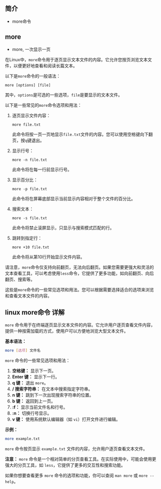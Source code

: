 ## 简介

+ more命令

## more

+ more, 一次显示一页

在Linux中，`more`命令用于逐页显示文本文件的内容。它允许您按页浏览文本文件，以便更好地查看和阅读长篇文本。

以下是`more`命令的一般语法：

```
more [options] [file]
```

其中，`options`是可选的一些选项，`file`是要显示的文本文件。

以下是一些常见的`more`命令选项和用法：

1. 逐页显示文件内容：
   ```
   more file.txt
   ```

   此命令将按一页一页地显示`file.txt`文件的内容。您可以使用空格键向下翻页，按`q`键退出。

2. 显示行号：
   ```
   more -n file.txt
   ```

   此命令将在每一行前显示行号。

3. 显示百分比：
   ```
   more -p file.txt
   ```

   此命令将在屏幕底部显示当前显示内容相对于整个文件的百分比。

4. 搜索文本：
   ```
   more -s file.txt
   ```

   此命令将禁止滚屏显示，只显示与搜索模式匹配的行。

5. 跳转到指定行：
   ```
   more +10 file.txt
   ```

   此命令将从第10行开始显示文件内容。

请注意，`more`命令仅支持向前翻页，无法向后翻页。如果您需要更强大和灵活的文本查看工具，可以考虑使用`less`命令，它提供了更多功能，如向前翻页、向后翻页、搜索等。

这些是`more`命令的一些常见选项和用法。您可以根据需要选择适合的选项来浏览和查看文本文件的内容。


## linux more命令 详解

`more` 命令用于在终端逐页显示文本文件的内容。它允许用户逐页查看文件内容，提供一种按需加载的方式，使用户可以方便地浏览大型文本文件。

**基本语法：**
```bash
more [选项] 文件名
```

`more` 命令的一些常见选项和用法：

1. **空格键：** 显示下一页。
2. **Enter 键：** 显示下一行。
3. **q 键：** 退出 `more`。
4. **/ 搜索字符串：** 在文本中搜索指定字符串。
5. **n 键：** 跳到下一次出现搜索字符串的位置。
6. **b 键：** 返回到上一页。
7. **:f：** 显示当前文件名和行号。
8. **:n：** 切换行号显示。
9. **v 键：** 使用系统默认编辑器（如 `vi`）打开文件进行编辑。

**示例：**
```bash
more example.txt
```

`more` 命令按页显示 `example.txt` 文件的内容，允许用户逐页查看文本文件。

**注意：** `more` 命令是一个相对简单的分页查看工具。在实际使用中，可能会使用更强大的分页工具，如 `less`，它提供了更多的交互性和搜索功能。

如果你想要查看更多 `more` 命令的选项和功能，你可以查阅 `man more` 或 `more --help`。